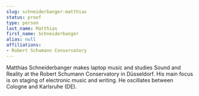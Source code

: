 ```yaml
---
slug: schneiderbanger-matthias
status: proof
type: person
last_name: Matthias
first_name: Schneiderbanger
alias: null
affiliations:
- Robert Schumann Conservatory
---
```


Matthias Schneiderbanger makes laptop music and studies Sound and Reality at
the Robert Schumann Conservatory in Düsseldorf. His main focus is on staging
of electronic music and writing. He oscillates between Cologne and Karlsruhe (DE).

